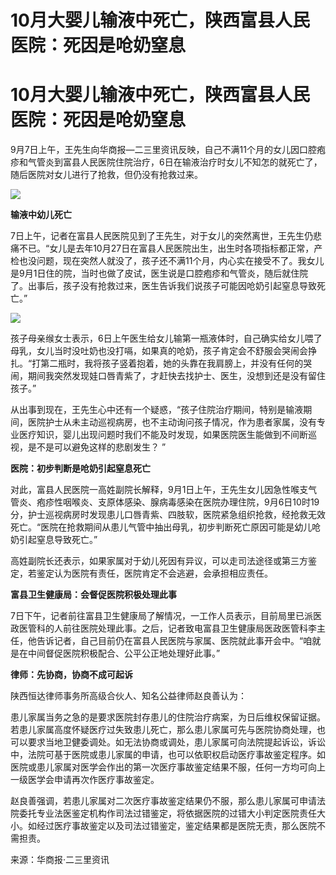 # 10月大婴儿输液中死亡，陕西富县人民医院：死因是呛奶窒息

# 10月大婴儿输液中死亡，陕西富县人民医院：死因是呛奶窒息

9月7日上午，王先生向华商报—二三里资讯反映，自己不满11个月的女儿因口腔疱疹和气管炎到富县人民医院住院治疗，6日在输液治疗时女儿不知怎的就死亡了，随后医院对女儿进行了抢救，但仍没有抢救过来。

![](https://inews.gtimg.com/om_bt/OQhrTOqD_NvqnY0vm9qfp2d6W3Lv4fN8Fwo8G5s7183X0AA/1000)

**输液中幼儿死亡**

7日上午，记者在富县人民医院见到了王先生，对于女儿的突然离世，王先生仍悲痛不已。“女儿是去年10月27日在富县人民医院出生，出生时各项指标都正常，产检也没问题，现在突然人就没了，孩子还不满11个月，内心实在接受不了。我女儿是9月1日住的院，当时也做了皮试，医生说是口腔疱疹和气管炎，随后就住院了。出事后，孩子没有抢救过来，医生告诉我们说孩子可能因呛奶引起窒息导致死亡。”

![](https://inews.gtimg.com/om_bt/OmjMEJwD8Cl_ikudpkyyXKYWAYCOGcQIS1M9sHJPOPrP8AA/1000)

孩子母亲缑女士表示，6日上午医生给女儿输第一瓶液体时，自己确实给女儿喂了母乳，女儿当时没吐奶也没打嗝，如果真的呛奶，孩子肯定会不舒服会哭闹会挣扎。“打第二瓶时，我将孩子竖着抱着，她的头靠在我肩膀上，并没有任何的哭闹，期间我突然发现娃口唇青紫了，才赶快去找护士、医生，没想到还是没有留住孩子。”

从出事到现在，王先生心中还有一个疑惑，“孩子住院治疗期间，特别是输液期间，医院护士从未主动巡视病房，也不主动询问孩子情况，作为患者家属，没有专业医疗知识，婴儿出现问题时我们不能及时发现，如果医院医生能做到不间断巡视，是不是可以避免这样的悲剧发生？
”

**医院：初步判断是呛奶引起窒息死亡**

对此，富县人民医院一高姓副院长解释，9月1日上午，王先生女儿因急性喉支气管炎、疱疹性咽喉炎、支原体感染、腺病毒感染在医院办理住院，9月6日10时19分，护士巡视病房时发现患儿口唇青紫、四肢软，医院紧急组织抢救，经抢救无效死亡。“医院在抢救期间从患儿气管中抽出母乳，初步判断死亡原因可能是幼儿呛奶引起窒息导致死亡。”

高姓副院长还表示，如果家属对于幼儿死因有异议，可以走司法途径或第三方鉴定，若鉴定认为医院有责任，医院肯定不会逃避，会承担相应责任。

**富县卫生健康局：会督促医院积极处理此事**

7日下午，记者前往富县卫生健康局了解情况，一工作人员表示，目前局里已派医政医管科的人前往医院处理此事。之后，记者致电富县卫生健康局医政医管科李主任，他告诉记者，自己目前仍在富县人民医院与家属、医院就此事开会中。“咱就是在中间督促医院积极配合、公平公正地处理好此事。”

**律师：先协商，协商不成可起诉**

陕西恒达律师事务所高级合伙人、知名公益律师赵良善认为：

患儿家属当务之急的是要求医院封存患儿的住院治疗病案，为日后维权保留证据。若患儿家属高度怀疑医疗过失致患儿死亡，那么患儿家属可先与医院协商处理，也可以要求当地卫健委调处。如无法协商或调处，患儿家属可向法院提起诉讼，诉讼中，法院可基于医院或患儿家属的申请，也可以依职权启动医疗事故鉴定程序。如医院或患儿家属对医学会作出的第一次医疗事故鉴定结果不服，任何一方均可向上一级医学会申请再次作医疗事故鉴定。

赵良善强调，若患儿家属对二次医疗事故鉴定结果仍不服，那么患儿家属可申请法院委托专业法医鉴定机构作司法过错鉴定，将依据医院的过错大小判定医院责任大小。如经过医疗事故鉴定以及司法过错鉴定，鉴定结果都是医院无责，那么医院不需担责。

来源：华商报·二三里资讯

